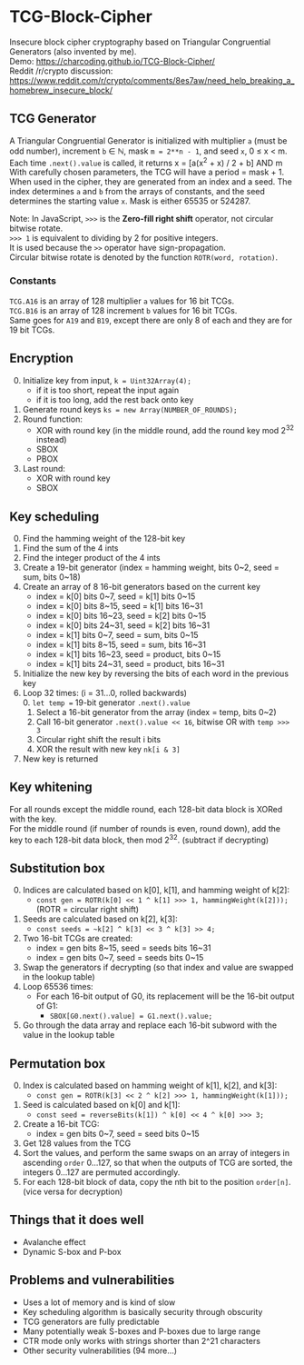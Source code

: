 # TCG-Block-Cipher
Insecure block cipher cryptography based on Triangular Congruential Generators (also invented by me).  
Demo: https://charcoding.github.io/TCG-Block-Cipher/  
Reddit /r/crypto discussion: https://www.reddit.com/r/crypto/comments/8es7aw/need_help_breaking_a_homebrew_insecure_block/

## TCG Generator
A Triangular Congruential Generator is initialized with multiplier `a` (must be odd number), increment `b` ∈ ℕ, mask `m = 2**n - 1`, and seed `x`, 0 ≤ x < m.  
Each time `.next().value` is called, it returns x = [a(x<sup>2</sup> + x) / 2 + b] AND m  
With carefully chosen parameters, the TCG will have a period = mask + 1.  
When used in the cipher, they are generated from an index and a seed. The index determines `a` and `b` from the arrays of constants, and the seed determines the starting value `x`. Mask is either 65535 or 524287.

Note: In JavaScript, `>>>` is the **Zero-fill right shift** operator, not circular bitwise rotate.  
`>>> 1` is equivalent to dividing by 2 for positive integers.  
It is used because the `>>` operator have sign-propagation.  
Circular bitwise rotate is denoted by the function `ROTR(word, rotation)`.
### Constants
`TCG.A16` is an array of 128 multiplier `a` values for 16 bit TCGs.  
`TCG.B16` is an array of 128 increment `b` values for 16 bit TCGs.  
Same goes for `A19` and `B19`, except there are only 8 of each and they are for 19 bit TCGs.  
## Encryption
0. Initialize key from input, `k = Uint32Array(4);`
	- if it is too short, repeat the input again
	- if it is too long, add the rest back onto key
1. Generate round keys `ks = new Array(NUMBER_OF_ROUNDS);`
2. Round function:
    - XOR with round key (in the middle round, add the round key mod 2<sup>32</sup> instead)
    - SBOX
    - PBOX
3. Last round:
    - XOR with round key
    - SBOX
## Key scheduling
0. Find the hamming weight of the 128-bit key
1. Find the sum of the 4 ints
2. Find the integer product of the 4 ints
3. Create a 19-bit generator (index = hamming weight, bits 0\~2, seed = sum, bits 0\~18)
4. Create an array of 8 16-bit generators based on the current key
    - index = k[0] bits 0\~7, seed = k[1] bits 0\~15
    - index = k[0] bits 8\~15, seed = k[1] bits 16\~31
    - index = k[0] bits 16\~23, seed = k[2] bits 0\~15
    - index = k[0] bits 24\~31, seed = k[2] bits 16\~31
    - index = k[1] bits 0\~7, seed = sum, bits 0\~15
    - index = k[1] bits 8\~15, seed = sum, bits 16\~31
    - index = k[1] bits 16\~23, seed = product, bits 0\~15
    - index = k[1] bits 24\~31, seed = product, bits 16\~31
5. Initialize the new key by reversing the bits of each word in the previous key
6. Loop 32 times: (i = 31...0, rolled backwards)  
    0. `let temp =` 19-bit generator `.next().value`
    1. Select a 16-bit generator from the array (index = temp, bits 0\~2)
    2. Call 16-bit generator `.next().value << 16`, bitwise OR with `temp >>> 3`
    3. Circular right shift the result i bits
    4. XOR the result with new key `nk[i & 3]`
7. New key is returned
## Key whitening
For all rounds except the middle round, each 128-bit data block is XORed with the key.  
For the middle round (if number of rounds is even, round down), add the key to each 128-bit data block, then mod 2<sup>32</sup>. (subtract if decrypting)
## Substitution box
0. Indices are calculated based on k[0], k[1], and hamming weight of k[2]:
    - `const gen = ROTR(k[0] << 1 ^ k[1] >>> 1, hammingWeight(k[2]));` (ROTR = circular right shift)
1. Seeds are calculated based on k[2], k[3]:
    - `const seeds = ~k[2] ^ k[3] << 3 ^ k[3] >> 4;`
2. Two 16-bit TCGs are created:
    - index = gen bits 8\~15, seed = seeds bits 16\~31
    - index = gen bits 0\~7, seed = seeds bits 0\~15
3. Swap the generators if decrypting (so that index and value are swapped in the lookup table)
4. Loop 65536 times:
    - For each 16-bit output of G0, its replacement will be the 16-bit output of G1:
      - `SBOX[G0.next().value] = G1.next().value;`
5. Go through the data array and replace each 16-bit subword with the value in the lookup table
## Permutation box
0. Index is calculated based on hamming weight of k[1], k[2], and k[3]:
    - `const gen = ROTR(k[3] << 2 ^ k[2] >>> 1, hammingWeight(k[1]));`
1. Seed is calculated based on k[0] and k[1]:
    - `const seed = reverseBits(k[1]) ^ k[0] << 4 ^ k[0] >>> 3;`
2. Create a 16-bit TCG:
    - index = gen bits 0\~7, seed = seed bits 0\~15
3. Get 128 values from the TCG
4. Sort the values, and perform the same swaps on an array of integers in ascending `order` 0...127, so that when the outputs of TCG are sorted, the integers 0...127 are permuted accordingly.
5. For each 128-bit block of data, copy the nth bit to the position `order[n]`. (vice versa for decryption)
## Things that it does well
* Avalanche effect
* Dynamic S-box and P-box
## Problems and vulnerabilities
* Uses a lot of memory and is kind of slow
* Key scheduling algorithm is basically security through obscurity
* TCG generators are fully predictable
* Many potentially weak S-boxes and P-boxes due to large range
* CTR mode only works with strings shorter than 2^21 characters
* Other security vulnerabilities (94 more...)
